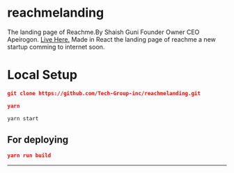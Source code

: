 # reachmelanding
The landing page of Reachme.By Shaish Guni Founder Owner CEO Apeirogon.
[Live Here.](https://reachme.netlify.app/)
Made in React the landing page of reachme a new startup comming to internet soon.
	

# Local Setup

```json
git clone https://github.com/Tech-Group-inc/reachmelanding.git
```

```json
yarn
```
```
yarn start
```

## For deploying

```json
yarn run build
```

				
<hr>
